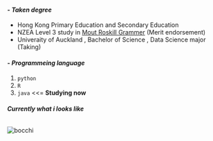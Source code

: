 #### - *Taken degree*
* Hong Kong Primary Education and Secondary Education 
* NZEA Level 3 study in [Mout Roskill Grammer](https://www.mrgs.school.nz/) (Merit endorsement)
* Univeraity of Auckland , Bachelor of Science , Data Science major (Taking)

#### - *Programmeing language*
1. `python`
2. `R`
3. `java` <<= **Studying now**





###### **Currently what i looks like**
![bocchi](https://media.tenor.com/e046riJYwWwAAAAC/bocchi-bocchi-the-rock.gif)
